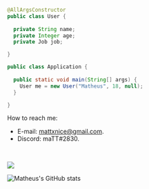```java
@AllArgsConstructor
public class User {
  
  private String name;
  private Integer age;
  private Job job;

}

public class Application {
  
  public static void main(String[] args) {
    User me = new User("Matheus", 18, null);
  }

}
```

How to reach me:

* E-mail: mattxnice@gmail.com.
* Discord: maTT#2830.

<br>

![](https://komarev.com/ghpvc/?username=mattnicee7)

![Matheus's GitHub stats](https://github-readme-stats.vercel.app/api?username=mattnicee7&show_icons=true&theme=radical)
